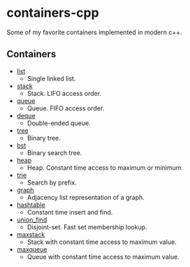# containers-cpp

Some of my favorite containers implemented in modern c++.

## Containers
* [list](01-list/list.cc)
    * Single linked list.
* [stack](02-stack/stack.cc)
    * Stack. LIFO access order.
* [queue](03-queue/queue.cc)
    * Queue. FIFO access order.
* [deque](04-deque/deque.cc)
    * Double-ended queue.
* [tree](05-tree//tree.cc)
    * Binary tree.
* [bst](06-bst/bst.cc)
    * Binary search tree.
* [heap](07-heap/heap.cc)
    * Heap. Constant time access to maximum or minimum.
* [trie](08-trie/trie.cc)
    * Search by prefix.
* [graph](09-graph/graph.cc)
    * Adjacency list representation of a graph.
* [hashtable](10-hashtable/hashtable.cc)
    * Constant time insert and find.
* [union_find](11-union-find/union_find.cc)
    * Disjoint-set. Fast set membership lookup.
* [maxstack](12-maxstack/maxstack.cc)
    * Stack with constant time access to maximum value.
* [maxqueue](13-maxqueue/maxqueue.cc)
    * Queue with constant time access to maximum value.
